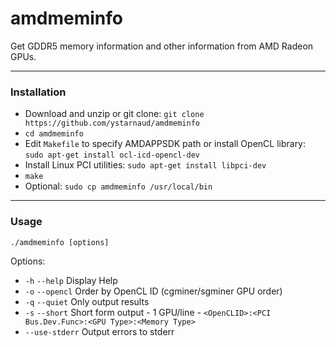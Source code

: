 # amdmeminfo


Get GDDR5 memory information and other information from AMD Radeon GPUs.

---

### Installation

* Download and unzip or git clone: `git clone https://github.com/ystarnaud/amdmeminfo`
* `cd amdmeminfo`
* Edit `Makefile` to specify AMDAPPSDK path or install OpenCL library: `sudo apt-get install ocl-icd-opencl-dev `
* Install Linux PCI utilities: `sudo apt-get install libpci-dev`
* `make`
* Optional: `sudo cp amdmeminfo /usr/local/bin`

---

### Usage

`./amdmeminfo [options]`

Options:
* `-h` `--help` Display Help
* `-o` `--opencl` Order by OpenCL ID (cgminer/sgminer GPU order)
* `-q` `--quiet` Only output results
* `-s` `--short` Short form output - 1 GPU/line - `<OpenCLID>:<PCI Bus.Dev.Func>:<GPU Type>:<Memory Type>`
* `--use-stderr` Output errors to stderr

